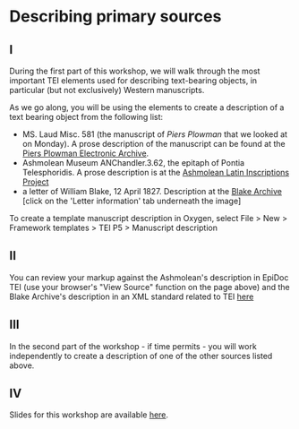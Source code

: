 # Describing primary sources

## I

During the first part of this workshop, we will walk through the most important TEI elements used for describing text-bearing objects, in particular (but not exclusively) Western manuscripts. 

As we go along, you will be using the elements to create a description of a text bearing object from the following list:

- MS. Laud Misc. 581 (the manuscript of _Piers Plowman_ that we looked at on Monday). A prose description of the manuscript can be found at the [Piers Plowman Electronic Archive](http://piers.chass.ncsu.edu/texts/L/intro). 
- Ashmolean Museum ANChandler.3.62, the epitaph of Pontia Telesphoridis. A prose description is at the [Ashmolean Latin Inscriptions Project](http://latininscriptions.ashmus.ox.ac.uk/xml/AN_Chandler_3_62.xml) 
- a letter of William Blake, 12 April 1827. Description at the [Blake Archive](http://www.blakearchive.org/copy/letters?descId=lt12april1827.1.ltr.01) [click on the 'Letter information' tab underneath the image]

To create a template manuscript description in Oxygen, select File > New > Framework templates > TEI P5 > Manuscript description

## II

You can review your markup against the Ashmolean's description in EpiDoc TEI (use your browser's "View Source" function on the page above) and the Blake Archive's description in an XML standard related to TEI [here](http://www.blakearchive.org/bad/lt12april1827.1.xml)


## III

In the second part of the workshop - if time permits - you will work independently to create a description of one of the other sources listed above. 

## IV 

Slides for this workshop are available [here](https://drive.google.com/file/d/1NZ64tx0QO40AUIqzevEOFhn3lBby4trY/view?usp=sharing).
